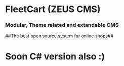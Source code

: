# FleetCart (ZEUS CMS)
### Modular, Theme related and extandable CMS
##The best open source system for online shops##
# Soon C# version also :) #
